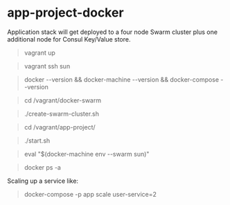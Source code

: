 # app-project-docker

Application stack will get deployed to a four node Swarm cluster plus one additional node for Consul Key/Value store.

> vagrant up

> vagrant ssh sun

> docker --version && docker-machine --version && docker-compose --version

> cd /vagrant/docker-swarm

> ./create-swarm-cluster.sh

> cd /vagrant/app-project/

> ./start.sh

> eval "$(docker-machine env --swarm sun)"

> docker ps -a

Scaling up a service like:

> docker-compose -p app scale user-service=2
